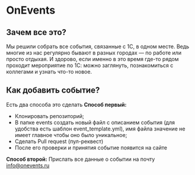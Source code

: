 # OnEvents

## Зачем все это?
Мы решили собрать все события, связанные с 1С, в одном месте. Ведь многие из нас регулярно бывают в разных городах — по работе или просто отдыхая. И здорово, если именно в это время где-то рядом проходит мероприятие по 1С: можно заглянуть, познакомиться с коллегами и узнать что-то новое.

## Как добавить событие?
Есть два способа это сделать
**Способ первый:**
- Клонировать репозиторий;
- В папке events создать новый файл с описанием события (для удобства есть шаблон event_template.yml), имя файла значение не имеет главное чтобы оно было уникальное;
- Сделать Pull request (пул-реквест)
- После его проверки и принятия событие появится на сайте

**Способ второй:**
Прислать все данные о событии на почту info@onevents.ru